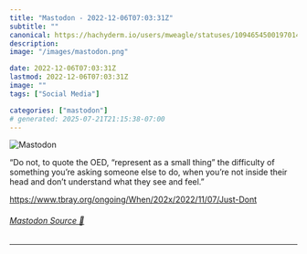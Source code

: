 ```yaml
---
title: "Mastodon - 2022-12-06T07:03:31Z"
subtitle: ""
canonical: https://hachyderm.io/users/mweagle/statuses/109465450019701417
description:
image: "/images/mastodon.png"

date: 2022-12-06T07:03:31Z
lastmod: 2022-12-06T07:03:31Z
image: ""
tags: ["Social Media"]

categories: ["mastodon"]
# generated: 2025-07-21T21:15:38-07:00
---
```

![Mastodon](/images/mastodon.png)

<p>“Do not, to quote the OED, “represent as a small thing” the difficulty of something you’re asking someone else to do, when you’re not inside their head and don’t understand what they see and feel.”</p><p><a href="https://www.tbray.org/ongoing/When/202x/2022/11/07/Just-Dont" target="_blank" rel="nofollow noopener noreferrer" translate="no"><span class="invisible">https://www.</span><span class="ellipsis">tbray.org/ongoing/When/202x/20</span><span class="invisible">22/11/07/Just-Dont</span></a></p>


###### [Mastodon Source 🐘](https://hachyderm.io/@mweagle/109465450019701417)

___
